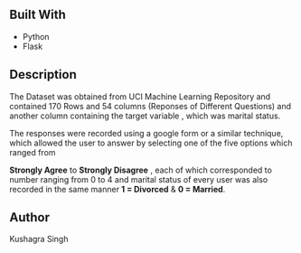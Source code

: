 ## Built With

- Python
- Flask


## Description

The Dataset was obtained from UCI Machine Learning Repository and contained 170 Rows and 54 columns (Reponses of Different Questions) and another column containing the target variable , which was marital status.

The responses were recorded using a google form or a similar technique, which allowed the user to answer by selecting one of the five options which ranged from 

**Strongly Agree** to **Strongly Disagree** , each of which corresponded to number ranging from 0 to 4 and marital status of every user was also recorded in the same manner **1 = Divorced**  & **0 = Married**.

## Author

Kushagra Singh
